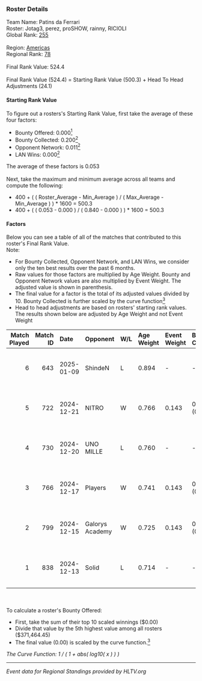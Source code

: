 ### Roster Details<br />
Team Name: Patins da Ferrari<br />
Roster: Jotag3, perez, proSHOW, rainny, RICIOLI<br />
Global Rank: [255](../../standings_global_2025_02_24.md)<br />
<br />
Region: [Americas]( ../../standings_americas_2025_02_24.md)<br />
Regional Rank: [78]( ../../standings_americas_2025_02_24.md)<br />
<br />
Final Rank Value:  524.4<br />
<br />
Final Rank Value (524.4) = Starting Rank Value (500.3) + Head To Head Adjustments (24.1)<br />

#### Starting Rank Value<br />
To figure out a rosters's Starting Rank Value, first take the average of these four factors:<br />
- Bounty Offered: 0.000[<sup>1</sup>](#table2)
- Bounty Collected: 0.200[<sup>2</sup>](#table1)
- Opponent Network: 0.011[<sup>2</sup>](#table1)
- LAN Wins: 0.000[<sup>2</sup>](#table1)

The average of these factors is 0.053<br />
<br />
Next, take the maximum and minimum average across all teams and compute the following:<br />
- 400 + ( ( Roster_Average - Min_Average ) / ( Max_Average - Min_Average ) ) * 1600 = 500.3
- 400 + ( ( 0.053 - 0.000 ) / ( 0.840 - 0.000 ) ) * 1600 = 500.3


#### Factors<br />
Below you can see a table of all of the matches that contributed to this roster's Final Rank Value.<br />
Note:<br />

- For Bounty Collected, Opponent Network, and LAN Wins, we consider only the ten best results over the past 6 months.
- Raw values for those factors are multiplied by Age Weight. Bounty and Opponent Network values are also multiplied by Event Weight. The adjusted value is shown in parenthesis.
- The final value for a factor is the total of its adjusted values divided by 10. Bounty Collected is further scaled by the curve function[<sup>3</sup>](#curveFunction)
- Head to head adjustments are based on rosters' starting rank values. The results shown below are adjusted by Age Weight and not Event Weight
<span id="table1"></span><br />


| Match Played | Match ID | Date       | Opponent        | W/L | Age Weight | Event Weight | Bounty Collected | Opponent Network | LAN Wins  | H2H Adj. | Roster                                       |
| -: | -: | :- | :- | :- | :- | :- | :- | :- | :- | -: | :- |
|            6 |      643 | 2025-01-09 | ShindeN         | L   | 0.894      | -            | -                | -                | -         |    -8.45 | Jotag3, perez, proSHOW, rainny, RICIOLI      |
|            5 |      722 | 2024-12-21 | NITRO           | W   | 0.766      | 0.143        | 0.001 (0.000)    | 0.369 (0.040)    | 0 (0.000) |    16.01 | Jotag3, perez, proSHOW, rainny, RICIOLI      |
|            4 |      730 | 2024-12-20 | UNO MILLE       | L   | 0.760      | -            | -                | -                | -         |    -6.54 | CutzMeretz, Jotag3, perez, proSHOW, rainny   |
|            3 |      766 | 2024-12-17 | Players         | W   | 0.741      | 0.143        | 0.008 (0.001)    | 0.606 (0.064)    | 0 (0.000) |    18.04 | CutzMeretz, Jotag3, perez, proSHOW, rainny   |
|            2 |      799 | 2024-12-15 | Galorys Academy | W   | 0.725      | 0.143        | 0.000 (0.000)    | 0.044 (0.005)    | 0 (0.000) |     7.99 | CutzMeretz, Jotag3, perez, proSHOW, rainny   |
|            1 |      838 | 2024-12-13 | Solid           | L   | 0.714      | -            | -                | -                | -         |    -2.95 | cerolzin, CutzMeretz, Jotag3, perez, proSHOW |

<br />
<span id="table2"></span><br />
To calculate a roster's Bounty Offered:<br />

- First, take the sum of their top 10 scaled winnings ($0.00)
- Divide that value by the 5th highest value among all rosters ($371,464.45)
- The final value (0.00) is scaled by the curve function.[<sup>3</sup>](#curveFunction)

<span id="curveFunction"></span>_The Curve Function: 1 / ( 1 + abs( log10( x ) ) )_<br />

---
_Event data for Regional Standings provided by HLTV.org_<br />
